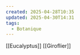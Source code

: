 ```yaml
---
created: 2025-04-28T10:35
updated: 2025-04-30T14:31
tags:
  - Botanique
---
```

[[Eucalyptus]]
[[Giroflier]]